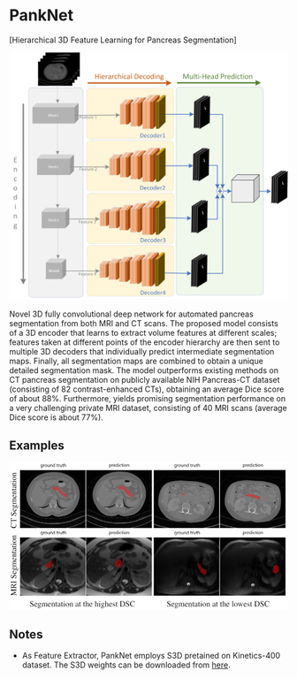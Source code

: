 # PankNet
[Hierarchical 3D Feature Learning for Pancreas Segmentation]

<p align = "center"><img src="img/PankNet.png" width="600" style = "text-align:center"/></p>

Novel 3D fully convolutional deep network for automated pancreas segmentation from both MRI and CT scans. The proposed model consists of a 3D encoder that learns to extract volume features at different scales; features taken at different points of the encoder hierarchy are then sent to multiple 3D decoders that individually predict intermediate segmentation
maps. Finally, all segmentation maps are combined to obtain a unique detailed segmentation mask. The model outperforms existing methods on CT pancreas segmentation on publicly available NIH Pancreas-CT dataset (consisting of 82 contrast-enhanced CTs), obtaining an average Dice score of about 88%. Furthermore, yields promising segmentation performance on a very challenging private MRI dataset, consisting of 40 MRI scans (average Dice score is about 77%).

## Examples
<p align = "center"><img src="img/SegmentationImage.PNG" width="600" style = "text-align:center"/></p>

## Notes

- As Feature Extractor, PankNet employs S3D pretained on Kinetics-400 dataset. The S3D weights can be downloaded from [here](https://github.com/kylemin/S3D).
